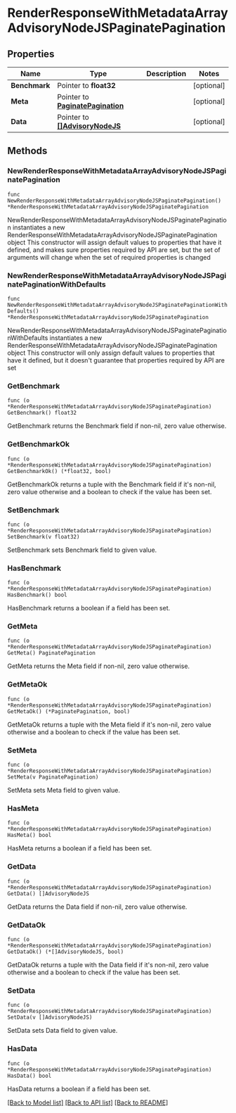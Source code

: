 # RenderResponseWithMetadataArrayAdvisoryNodeJSPaginatePagination

## Properties

Name | Type | Description | Notes
------------ | ------------- | ------------- | -------------
**Benchmark** | Pointer to **float32** |  | [optional] 
**Meta** | Pointer to [**PaginatePagination**](PaginatePagination.md) |  | [optional] 
**Data** | Pointer to [**[]AdvisoryNodeJS**](AdvisoryNodeJS.md) |  | [optional] 

## Methods

### NewRenderResponseWithMetadataArrayAdvisoryNodeJSPaginatePagination

`func NewRenderResponseWithMetadataArrayAdvisoryNodeJSPaginatePagination() *RenderResponseWithMetadataArrayAdvisoryNodeJSPaginatePagination`

NewRenderResponseWithMetadataArrayAdvisoryNodeJSPaginatePagination instantiates a new RenderResponseWithMetadataArrayAdvisoryNodeJSPaginatePagination object
This constructor will assign default values to properties that have it defined,
and makes sure properties required by API are set, but the set of arguments
will change when the set of required properties is changed

### NewRenderResponseWithMetadataArrayAdvisoryNodeJSPaginatePaginationWithDefaults

`func NewRenderResponseWithMetadataArrayAdvisoryNodeJSPaginatePaginationWithDefaults() *RenderResponseWithMetadataArrayAdvisoryNodeJSPaginatePagination`

NewRenderResponseWithMetadataArrayAdvisoryNodeJSPaginatePaginationWithDefaults instantiates a new RenderResponseWithMetadataArrayAdvisoryNodeJSPaginatePagination object
This constructor will only assign default values to properties that have it defined,
but it doesn't guarantee that properties required by API are set

### GetBenchmark

`func (o *RenderResponseWithMetadataArrayAdvisoryNodeJSPaginatePagination) GetBenchmark() float32`

GetBenchmark returns the Benchmark field if non-nil, zero value otherwise.

### GetBenchmarkOk

`func (o *RenderResponseWithMetadataArrayAdvisoryNodeJSPaginatePagination) GetBenchmarkOk() (*float32, bool)`

GetBenchmarkOk returns a tuple with the Benchmark field if it's non-nil, zero value otherwise
and a boolean to check if the value has been set.

### SetBenchmark

`func (o *RenderResponseWithMetadataArrayAdvisoryNodeJSPaginatePagination) SetBenchmark(v float32)`

SetBenchmark sets Benchmark field to given value.

### HasBenchmark

`func (o *RenderResponseWithMetadataArrayAdvisoryNodeJSPaginatePagination) HasBenchmark() bool`

HasBenchmark returns a boolean if a field has been set.

### GetMeta

`func (o *RenderResponseWithMetadataArrayAdvisoryNodeJSPaginatePagination) GetMeta() PaginatePagination`

GetMeta returns the Meta field if non-nil, zero value otherwise.

### GetMetaOk

`func (o *RenderResponseWithMetadataArrayAdvisoryNodeJSPaginatePagination) GetMetaOk() (*PaginatePagination, bool)`

GetMetaOk returns a tuple with the Meta field if it's non-nil, zero value otherwise
and a boolean to check if the value has been set.

### SetMeta

`func (o *RenderResponseWithMetadataArrayAdvisoryNodeJSPaginatePagination) SetMeta(v PaginatePagination)`

SetMeta sets Meta field to given value.

### HasMeta

`func (o *RenderResponseWithMetadataArrayAdvisoryNodeJSPaginatePagination) HasMeta() bool`

HasMeta returns a boolean if a field has been set.

### GetData

`func (o *RenderResponseWithMetadataArrayAdvisoryNodeJSPaginatePagination) GetData() []AdvisoryNodeJS`

GetData returns the Data field if non-nil, zero value otherwise.

### GetDataOk

`func (o *RenderResponseWithMetadataArrayAdvisoryNodeJSPaginatePagination) GetDataOk() (*[]AdvisoryNodeJS, bool)`

GetDataOk returns a tuple with the Data field if it's non-nil, zero value otherwise
and a boolean to check if the value has been set.

### SetData

`func (o *RenderResponseWithMetadataArrayAdvisoryNodeJSPaginatePagination) SetData(v []AdvisoryNodeJS)`

SetData sets Data field to given value.

### HasData

`func (o *RenderResponseWithMetadataArrayAdvisoryNodeJSPaginatePagination) HasData() bool`

HasData returns a boolean if a field has been set.


[[Back to Model list]](../README.md#documentation-for-models) [[Back to API list]](../README.md#documentation-for-api-endpoints) [[Back to README]](../README.md)


